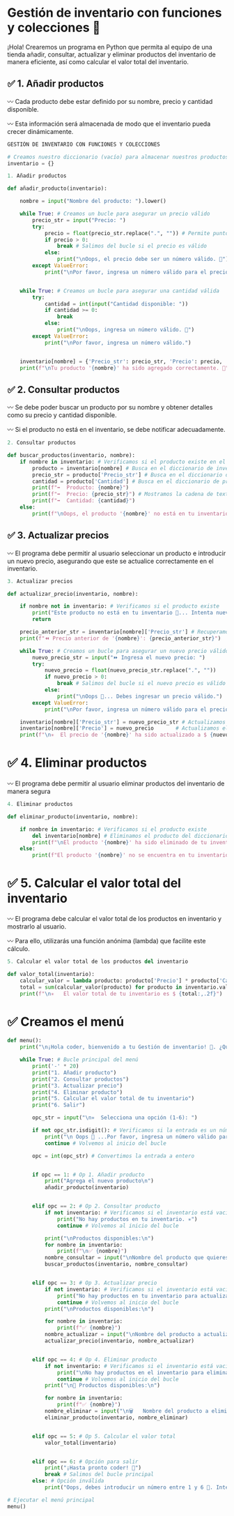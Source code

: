 # Gestión de inventario con funciones y colecciones 🚀
¡Hola! Crearemos un programa en Python que permita al equipo de una tienda añadir, consultar, actualizar y eliminar productos del inventario de manera eficiente, así como calcular el valor total del inventario.

## ✅ 1. Añadir productos

〰️ Cada producto debe estar definido por su nombre, precio y cantidad disponible.

〰️ Esta información será almacenada de modo que el inventario pueda crecer dinámicamente.

```python
GESTIÓN DE INVENTARIO CON FUNCIONES Y COLECCIONES

# Creamos nuestro diccionario (vacío) para almacenar nuestros productos
inventario = {}

1. Añadir productos

def añadir_producto(inventario): 

    nombre = input("Nombre del producto: ").lower() 

    while True: # Creamos un bucle para asegurar un precio válido
        precio_str = input("Precio: ")
        try:
            precio = float(precio_str.replace(".", "")) # Permite puntos como separador y las elimina para float
            if precio > 0:
                break # Salimos del bucle si el precio es válido
            else:
                print("\nOops, el precio debe ser un número válido. 🫢")
        except ValueError:
            print("\nPor favor, ingresa un número válido para el precio.")


    while True: # Creamos un bucle para asegurar una cantidad válida
        try:
            cantidad = int(input("Cantidad disponible: "))
            if cantidad >= 0:
                break
            else:
                print("\nOops, ingresa un número válido. 🫢")
        except ValueError:
            print("\nPor favor, ingresa un número válido.")


    inventario[nombre] = {'Precio_str': precio_str, 'Precio': precio, 'Cantidad': cantidad} # Agregamos el producto al diccionario
    print(f"\nTu producto '{nombre}' ha sido agregado correctamente. 🥳")

```

## ✅ 2. Consultar productos

〰️ Se debe poder buscar un producto por su nombre y obtener detalles como su precio y cantidad disponible.

〰️ Si el producto no está en el inventario, se debe notificar adecuadamente.

```python
2. Consultar productos

def buscar_productos(inventario, nombre): 
    if nombre in inventario: # Verificamos si el producto existe en el inventario
        producto = inventario[nombre] # Busca en el diccionario de inventario el nombre, y los valores asociado a él, los guarda en la variable
        precio_str = producto['Precio_str'] # Busca en el diccionario de producto el valor asociado a 'Precio_str' y lo guarda en la variable
        cantidad = producto['Cantidad'] # Busca en el diccionario de producto, el valor asociado a la 'Cantidad' y lo guarda en la variable
        print(f"➡️  Producto: {nombre}")
        print(f"➡️  Precio: {precio_str}") # Mostramos la cadena de texto original
        print(f"➡️  Cantidad: {cantidad}")
    else:
        print(f"\nOops, el producto '{nombre}' no está en tu inventario. 🫢")
```

## ✅ 3. Actualizar precios

〰️ El programa debe permitir al usuario seleccionar un producto e introducir un nuevo precio, asegurando que este se actualice correctamente en el inventario.

```python
3. Actualizar precios

def actualizar_precio(inventario, nombre): 

    if nombre not in inventario: # Verificamos si el producto existe
        print("Este producto no está en tu inventario 🫢... Intenta nuevamente")
        return

    precio_anterior_str = inventario[nombre]['Precio_str'] # Recuperamos el precio anterior del producto del inventario, y lo guarda en la variable
    print(f"⏪ Precio anterior de '{nombre}': {precio_anterior_str}")

    while True: # Creamos un bucle para asegurar un nuevo precio válido
        nuevo_precio_str = input("⏩ Ingresa el nuevo precio: ")
        try:
            nuevo_precio = float(nuevo_precio_str.replace(".", ""))
            if nuevo_precio > 0:
                break # Salimos del bucle si el nuevo precio es válido
            else:
                print("\nOops 🫢... Debes ingresar un precio válido.")
        except ValueError:
            print("\nPor favor, ingresa un número válido para el precio.")

    inventario[nombre]['Precio_str'] = nuevo_precio_str # Actualizamos el precio (string)
    inventario[nombre]['Precio'] = nuevo_precio       # Actualizamos el precio (float)
    print(f"\n✳️  El precio de '{nombre}' ha sido actualizado a $ {nuevo_precio_str}.")
```

# ✅ 4. Eliminar productos

〰️ El programa debe permitir al usuario eliminar productos del inventario de manera segura

```python
4. Eliminar productos

def eliminar_producto(inventario, nombre): 

    if nombre in inventario: # Verificamos si el producto existe
        del inventario[nombre] # Eliminamos el producto del diccionario
        print(f"\nEl producto '{nombre}' ha sido eliminado de tu inventario correctamente. ✅")
    else:
        print(f"El producto '{nombre}' no se encuentra en tu inventario. ❌")
```

# ✅ 5. Calcular el valor total del inventario

〰️ El programa debe calcular el valor total de los productos en inventario y mostrarlo al usuario.

〰️ Para ello, utilizarás una función anónima (lambda) que facilite este cálculo.

```python
5. Calcular el valor total de los productos del inventario

def valor_total(inventario):
    calcular_valor = lambda producto: producto['Precio'] * producto['Cantidad'] # Tomamos la información de un producto y nos devuelve el valor de esete (precio por cantidad).
    total = sum(calcular_valor(producto) for producto in inventario.values()) # Para cada producto, calcula su valor individual (precio por cantidad) utilizando nuestra función calcular_valor
    print(f"\n✳️   El valor total de tu inventario es $ {total:,.2f}")
```

# ✅ Creamos el menú
```python
def menu():
    print("\n¡Hola coder, bienvenido a tu Gestión de inventario! 🚀. ¿Qué deseas hacer?")

    while True: # Bucle principal del menú
        print('-' * 20)
        print("1. Añadir producto")
        print("2. Consultar productos")
        print("3. Actualizar precio")
        print("4. Eliminar producto")
        print("5. Calcular el valor total de tu inventario")
        print("6. Salir")

        opc_str = input("\n✳️  Selecciona una opción (1-6): ")

        if not opc_str.isdigit(): # Verificamos si la entrada es un número (.isdigit() se utiliza para verificar si todos los caracteres dentro de una cadena son dígitos (0-9))
            print("\n Oops 🫢 ...Por favor, ingresa un número válido para la opción.")
            continue # Volvemos al inicio del bucle

        opc = int(opc_str) # Convertimos la entrada a entero


        if opc == 1: # Op 1. Añadir producto
            print("Agrega el nuevo producto\n")
            añadir_producto(inventario)


        elif opc == 2: # Op 2. Consultar producto
            if not inventario: # Verificamos si el inventario está vacío
                print("No hay productos en tu inventario. ✳️")
                continue # Volvemos al inicio del bucle

            print("\nProductos disponibles:\n")
            for nombre in inventario:
                print(f"\n✅ {nombre}")
            nombre_consultar = input("\nNombre del producto que quieres consultar 🔎 ").lower().strip()
            buscar_productos(inventario, nombre_consultar)


        elif opc == 3: # Op 3. Actualizar precio
            if not inventario: # Verificamos si el inventario está vacío
                print("No hay productos en tu inventario para actualizar. ✳️")
                continue # Volvemos al inicio del bucle
            print("\nProductos disponibles:\n")

            for nombre in inventario:
                print(f"✅ {nombre}")
            nombre_actualizar = input("\nNombre del producto a actualizar 📌: \n").lower()
            actualizar_precio(inventario, nombre_actualizar)


        elif opc == 4: # Op 4. Eliminar producto
            if not inventario: # Verificamos si el inventario está vacío
                print("\nNo hay productos en el inventario para eliminar. 🗑️")
                continue # Volvemos al inicio del bucle
            print("\n📍 Productos disponibles:\n")

            for nombre in inventario:
                print(f"✅ {nombre}")
            nombre_eliminar = input("\n🗑️   Nombre del producto a eliminar: ").lower()
            eliminar_producto(inventario, nombre_eliminar)


        elif opc == 5: # Op 5. Calcular el valor total
            valor_total(inventario)


        elif opc == 6: # Opción para salir
            print("¡Hasta pronto coder! 🚀")
            break # Salimos del bucle principal
        else: # Opción inválida
            print("Oops, debes introducir un número entre 1 y 6 🫢. Intenta nuevamente.")

# Ejecutar el menú principal
menu()
```
